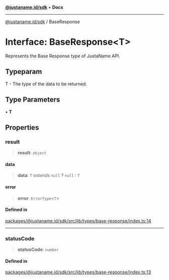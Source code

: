 [**@justaname.id/sdk**](../README.md) • **Docs**

***

[@justaname.id/sdk](../globals.md) / BaseResponse

# Interface: BaseResponse\<T\>

Represents the Base Response type of JustaName API.

## Typeparam

T - The type of the data to be returned.

## Type Parameters

• **T**

## Properties

### result

> **result**: `object`

#### data

> **data**: `T` *extends* `null` ? `null` : `T`

#### error

> **error**: `ErrorType`\<`T`\>

#### Defined in

[packages/@justaname.id/sdk/src/lib/types/base-response/index.ts:14](https://github.com/JustaName-id/JustaName-sdk/blob/577c5c787ef18bf8ddf8b997f021738a0e8ca336/packages/@justaname.id/sdk/src/lib/types/base-response/index.ts#L14)

***

### statusCode

> **statusCode**: `number`

#### Defined in

[packages/@justaname.id/sdk/src/lib/types/base-response/index.ts:13](https://github.com/JustaName-id/JustaName-sdk/blob/577c5c787ef18bf8ddf8b997f021738a0e8ca336/packages/@justaname.id/sdk/src/lib/types/base-response/index.ts#L13)
